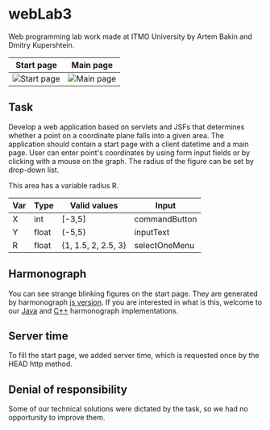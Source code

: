 # webLab3
Web programming lab work made at ITMO University by Artem Bakin and Dmitry Kupershtein.

| Start page | Main page |
| ---------- | --------- |
|![Start page](https://user-images.githubusercontent.com/38016689/105333342-ab54d000-5be6-11eb-863d-9e104f823198.png)| ![Main page](https://user-images.githubusercontent.com/38016689/105333413-c0316380-5be6-11eb-93fd-02086f32c0d7.png)|

## Task
Develop a web application based on servlets and JSFs that determines whether a point on a coordinate plane falls into a
given area. The application should contain a start page with a client datetime and a main page. User can enter point's coordinates by using form input fields or by
clicking with a mouse on the graph. The radius of the figure can be set by drop-down list.

This area has a variable radius R.

| Var | Type | Valid values      | Input         |
| --- | ---- | ----------------- | ------------- |
| X   |int   |[-3,5]             | commandButton |
| Y   |float |(-5,5)             | inputText     |
| R   |float |{1, 1.5, 2, 2.5, 3}| selectOneMenu |

## Harmonograph
You can see strange blinking figures on the start page. They are generated by harmonograph [js version](https://github.com/Afomin01/webLab3/blob/master/src/main/webapp/resources/js/Harmonograph.js). If you are interested in what is this, welcome to our [Java](https://github.com/Afomin01/Digital_Harmonograph) and [C++](https://github.com/Afomin01/Harmonograph) harmonograph implementations.

## Server time
To fill the start page, we added server time, which is requested once by the HEAD http method.

## Denial of responsibility
Some of our technical solutions were dictated by the task, so we had no opportunity to improve them.
